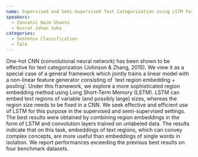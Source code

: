 ```yaml
---
name: Supervised and Semi-Supervised Text Categorization using LSTM for Region Embeddings, Johnson et al. 2016
speakers:
  - Zannatul Naim Shanto
  - Nusrat Jahan Suha
categories:
  - Sentence Classification
  - Talk
---
```


One-hot CNN (convolutional neural network) has been shown to be effective for text categorization (Johnson & Zhang, 2015). We view it as a special case of a general framework which jointly trains a linear model with a non-linear feature generator consisting of `text region embedding + pooling'. Under this framework, we explore a more sophisticated region embedding method using Long Short-Term Memory (LSTM). LSTM can embed text regions of variable (and possibly large) sizes, whereas the region size needs to be fixed in a CNN. We seek effective and efficient use of LSTM for this purpose in the supervised and semi-supervised settings. The best results were obtained by combining region embeddings in the form of LSTM and convolution layers trained on unlabeled data. The results indicate that on this task, embeddings of text regions, which can convey complex concepts, are more useful than embeddings of single words in isolation. We report performances exceeding the previous best results on four benchmark datasets.